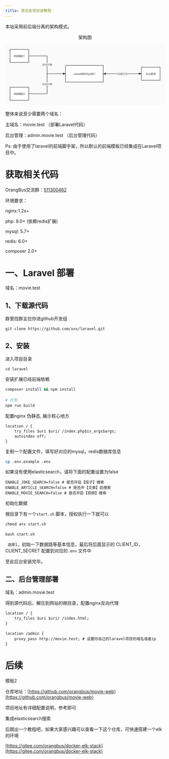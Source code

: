 ```yaml
---
title: 聚合影视安装教程
---
```


本站采用前后端分离的架构模式。

<div style="text-align:center">架构图</div>

![](./movie.assets/movie.jpg) 

整体来说至少需要两个域名：

主域名：movie.test  （部署Laravel代码）

后台管理：admin.movie.test （后台管理代码）

Ps: 由于使用了laravel的前端脚手架，所以默认的前端模板已经集成在Laravel项目中。



# 获取相关代码

OrangBus交流群：[511300462](https://jq.qq.com/?_wv=1027&k=5UQXtUm) 

环境要求：

nginx:1.2x+

php: 8.0+ (依赖redis扩展)

mysql: 5.7+

redis: 6.0+

composer 2.0+

# 一、Laravel 部署

域名：movie.test 

## 1、下载源代码

群里找群主拉你进github开发组

```
git clone https://github.com/xxx/laravel.git
```

## 2、安装

进入项目目录

```
cd laravel
```

安装扩展已经前端依赖

```bash
composer install && npm install

# 打包
npm run build
```

配置nginx 伪静态, 展示核心地方

```nginx
location / {
    try_files $uri $uri/ /index.php$is_args$args;
    autoindex off;
}
```

复制一个配置文件，填写好对应的mysql，redis数据库信息

```bash
cp .env.example .env
```

如果没有使用elasticsearch，请将下面的配置设置为false

```env
ENABLE_JOKE_SEARCH=false # 是否开启【段子】搜索
ENABLE_ARTICLE_SEARCH=false # 是否开【文章】启搜索
ENABLE_MOVIE_SEARCH=false # 是否开启【视频】搜索
```

初始化数据

根目录下有一个`start.sh` 脚本，授权执行一下就可以

```
chmod a+x start.sh

bash start.sh
```

` 选择1`，初始一下数据路等基本信息，最后将后面显示的 CLIENT_ID，CLIENT_SECRET 配置到对应的`.env` 文件中

至此后台安装完毕。

## 二、后台管理部署

域名：admin.movie.test 

得到源代码后，解压到网站的根目录，配置nginx反向代理

```nginx
location / {
    try_files $uri $uri/ /index.html;
}

location /admin {
    proxy_pass http://movie.test; # 设置你自己的laravel项目的域名或者ip
}
```



# 后续

模板2

仓库地址：[https://github.com/orangbus/movie-web](https://github.com/orangbus/movie-web) 

项目地址有详细配置说明，参考即可



集成elasticsearch搜索

后期出一个教程吧，如果大家感兴趣可以查看一下这个仓库，可快速搭建一个elk的环境

[https://gitee.com/orangbus/docker-elk-stack](https://gitee.com/orangbus/docker-elk-stack) 







